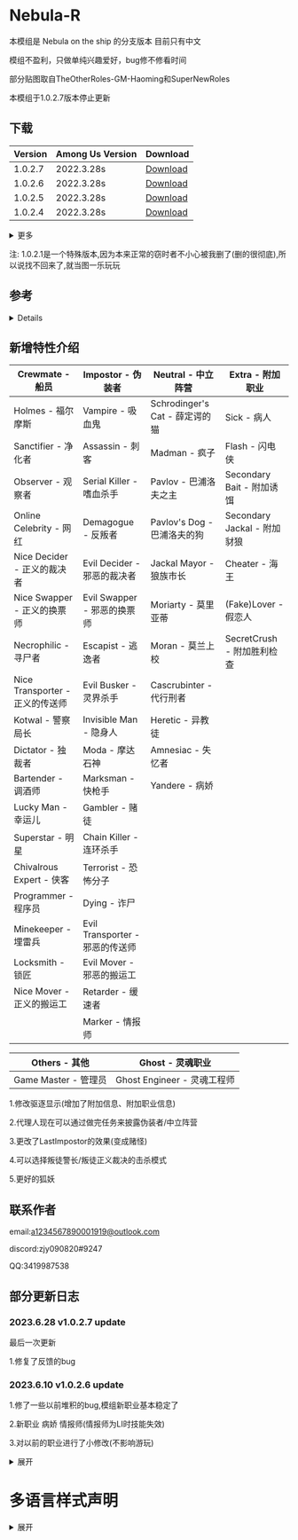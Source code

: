 # Nebula-R
本模组是 Nebula on the ship 的分支版本 目前只有中文

模组不盈利，只做单纯兴趣爱好，bug修不修看时间

部分贴图取自TheOtherRoles-GM-Haoming和SuperNewRoles

本模组于1.0.2.7版本停止更新

## 下载
| Version | Among Us Version | Download |
| ---------- | ---------- | ---------- |
| 1.0.2.7 | 2022.3.28s | [Download](https://github.com/ZsFabTest/Nebula-R/releases/download/Nebula-R-Release-1.0.2.7/Nebula-R.1.0.2.7.zip)
| 1.0.2.6 | 2022.3.28s | [Download](https://github.com/ZsFabTest/Nebula-R/releases/download/Nebula-R-Release-1.0.2.6/Nebula-R.1.0.2.6.zip)
| 1.0.2.5 | 2022.3.28s | [Download](https://github.com/ZsFabTest/Nebula-R/releases/download/Nebula-R-Release-1.0.2.5/Nebula-R.1.0.2.5.zip)
| 1.0.2.4 | 2022.3.28s | [Download](https://github.com/ZsFabTest/Nebula-R/releases/download/Nebula-R-Release-1.0.2.4/Nebula-R.1.0.2.4.zip)

<details>
<summary> 更多 </summary>

| Version | Among Us Version | Download |
| ---------- | ---------- | ---------- |
| 1.0.2.3 | 2022.3.28s | [Download](https://github.com/ZsFabTest/Nebula-R/releases/download/Nebula-R-Release-1.0.2.3/Nebula-R.1.0.2.3.zip)
| 1.0.2.2 | 2022.3.28s | [Download](https://github.com/ZsFabTest/Nebula-R/releases/download/Nebula-R-Release-1.0.2.2/Nebula-R.1.0.2.2.zip)
| 1.0.2.1 | 2022.3.28s | [Download](https://github.com/ZsFabTest/Nebula-R/releases/download/Nebula-R-Release-1.0.2.2/Nebula1021.dll)
| 1.0.2.0 | 2022.3.28s | [Download](https://github.com/ZsFabTest/Nebula-R/releases/download/Nebula-R-Release-1.0.2.0/Nebula-R.1.0.2.0.zip)
| 1.0.1.9 | 2022.3.28s | [Download](https://github.com/ZsFabTest/Nebula-R/releases/download/Nebula-R-Release-1.0.1.9/Nebula-R.1.0.1.9.zip)
| 1.0.1.8 | 2022.3.28s | [Download](https://github.com/ZsFabTest/Nebula-R/releases/download/Nebula-R-Release-1.0.1.8/Nebula-R.1.0.1.8.zip)
| 1.0.1.7 | 2022.3.28s | [Download](https://github.com/ZsFabTest/Nebula-R/releases/download/Nebula-R-Release-1.0.1.7/Nebula-R.1.0.1.7.zip)
| 1.0.1.6 | 2022.3.28s | [Download](https://github.com/ZsFabTest/Nebula-R/releases/download/Nebula-R-Release-1.0.1.6/Nebula-R.1.0.1.6.zip)
| 1.0.1.5 | 2022.12.14s | [Download](https://github.com/ZsFabTest/Nebula-R/releases/download/Nebula-R-Release-1.0.1.5/Nebula-R.1.0.1.5.zip)

</details>

注: 1.0.2.1是一个特殊版本,因为本来正常的窃时者不小心被我删了(删的很彻底),所以说找不回来了,就当图一乐玩玩

## 参考
<details>

1.Nebula on the ship - Dolly1016

2.Town of Us-R - eDonnes124

3.TheOtherRole GM Haoming - haoming37

4.SuperNewRoles - ykundesu

5.模组汉化借鉴 - 四个憨批汉化组

</details>

## 新增特性介绍
| Crewmate - 船员 | Impostor - 伪装者 | Neutral - 中立阵营 | Extra - 附加职业 |
| -------------- | ----------------- | ------------------ | --------------- |
| Holmes - 福尔摩斯 | Vampire - 吸血鬼 | Schrodinger's Cat - 薛定谔的猫 | Sick - 病人 |
| Sanctifier - 净化者 | Assassin - 刺客 | Madman - 疯子 | Flash - 闪电侠 |
| Observer - 观察者 | Serial Killer - 嗜血杀手 | Pavlov - 巴浦洛夫之主 | Secondary Bait - 附加诱饵 |
| Online Celebrity - 网红 | Demagogue - 反叛者 | Pavlov's Dog - 巴浦洛夫的狗 | Secondary Jackal - 附加豺狼  |
| Nice Decider - 正义的裁决者 | Evil Decider - 邪恶的裁决者 | Jackal Mayor - 狼族市长 | Cheater - 海王 |
| Nice Swapper - 正义的换票师 | Evil Swapper - 邪恶的换票师 | Moriarty - 莫里亚蒂 | (Fake)Lover - 假恋人 |
| Necrophilic - 寻尸者 | Escapist - 逃逸者 | Moran - 莫兰上校 | SecretCrush - 附加胜利检查 |
| Nice Transporter - 正义的传送师 | Evil Busker - 灵界杀手 | Cascrubinter - 代行刑者 | |
| Kotwal - 警察局长 | Invisible Man - 隐身人 | Heretic - 异教徒 | |
| Dictator - 独裁者 | Moda - 摩达石神 | Amnesiac - 失忆者 | |
| Bartender - 调酒师 | Marksman - 快枪手 | Yandere - 病娇 | |
| Lucky Man - 幸运儿 | Gambler - 赌徒 | | |
| Superstar - 明星 | Chain Killer - 连环杀手 | | |
| Chivalrous Expert - 侠客 | Terrorist - 恐怖分子 | | |
| Programmer - 程序员 | Dying - 诈尸 | | |
| Minekeeper - 埋雷兵 | Evil Transporter - 邪恶的传送师 | | |
| Locksmith - 锁匠 | Evil Mover - 邪恶的搬运工 | | |
| Nice Mover - 正义的搬运工 | Retarder - 缓速者 | | |
| | Marker - 情报师 | | |

| Others - 其他 | Ghost - 灵魂职业 |
| ------------- | --------------- |
| Game Master - 管理员 | Ghost Engineer - 灵魂工程师 |

1.修改驱逐显示(增加了附加信息、附加职业信息)

2.代理人现在可以通过做完任务来披露伪装者/中立阵营

3.更改了LastImpostor的效果(变成赌怪)

4.可以选择叛徒警长/叛徒正义裁决的击杀模式

5.更好的狐妖

## 联系作者
email:a1234567890001919@outlook.com

discord:zjy090820#9247

QQ:3419987538

## 部分更新日志

### 2023.6.28 v1.0.2.7 update
最后一次更新

1.修复了反馈的bug

### 2023.6.10 v1.0.2.6 update
1.修了一些以前堆积的bug,模组新职业基本稳定了

2.新职业 病娇 情报师(情报师为LI时技能失效)

3.对以前的职业进行了小修改(不影响游玩)

<details>
<summary> 展开 </summary>

### 2023.5.28 v1.0.2.5 update
1.新职业 搬运工 缓速者

2.将传送师拆分为正义和邪恶的传送师

### 2023.5.20 v1.0.2.5 update
1.新职业

2.制作了新的模板(TCrewmate和TImpostor)

### 2023.5.13 v1.0.2.4 update
1.对狐妖进行增强(歌姬狐妖)

2.隐身人代码整理

3.传送师对群体技能的抑制

4.新职业

    1.连环杀手

    2.恐怖分子

5.修无人驱逐时物体贴图没有实化的bug

6.对驱逐显示进行了更细致的区分和更改

7.修复巴浦洛夫之主无法招募的问题(滚回原来的版本awa)

8.新的全体事件: 传送(对应override : AfterTeleport)

9.叛徒/狼化的警察局长/正义的裁决者的特判(可设置)

10.修了传送师按钮汉化的问题

11.修了上一个版本的README.md版本错误的问题(V1.0.2.2写成v2.0.2.2)

12.给刺客添加了目标的箭头

13.修改了LastImpostor的机制(不管什么红狼职业现在都可以拿到LastImpostor附加,但有特殊UI的职业用不了)

14.逃逸者现在使用技能会在原地留下痕迹

15.修了调酒师的小问题

16.叛徒警长可以乱杀(可设置)

17.任何假人(Debug模式)终将绳之以法

### 2023.5.6 v1.0.2.2 update
1.克服了一些代码上的问题

2.修了一点小问题(屎山代码堆上去)

3.为管道类职业作了充足准备(写好了VentManager框架)

4.和Nebula屎山代码斗智斗勇
### 2023.4.27 update
1.新增职业 附加豺狼 幸运儿 摩达石神 灵魂工程师 快枪手

2.巴浦洛夫的狗当更换职业时会被判定为狗已经死亡(可以再次招募了)

3.日常借鉴SuperNewRoles
### 2023.4.21 update
1.新增职业 调酒师(其实就是面包师)

2.重新加入换票师(分为正义的换票师和邪恶的换票师)

3.微调了裁决者的按键(避免出现按不动的现象)

4.微调了巴浦洛夫的狗和莫兰的生成(防止自己生成)

5.再次调整驱逐显示(ExileControllPatch 显示所有附加职业+调酒师)

6.微调会议投票(MeetingPatch 主要为了换票师)
### 2023.4.15 update
1.新增职业...

2.修复了职业确认的问题

3.修复了忽略巴浦洛夫团队的问题

4.独裁者现在不会显示击杀动画

5.重新分配职业选项界面(一个栏目不够放了)

6.不要说我乱用英文，原模组有一个伪装者职业叫行刑者，中立行刑者只能用代行刑者了
### 2023.4.9 update to Among Us 2023.3.28, Nebula On The Ship V2.3.1
1.新增职业

2.改了一堆小问题(我故意保留了一部分bushi)

3.应付暗改(更新就更新，au天天暗改)
### 2023.3.25 update to Among Us 2023.2.28, Nebula On The Ship V2.2.2
1.移除部分改动(其实是忘记改了什么懒得动了)

2.将原生模组Nebula On The Ship的新内容移植和统一

3.添加了一些新职业，引用了是个憨批汉化组的最新汉化

4.新的依赖包(你不能在原Nebula-R模组安装基础上改动)

</details>

# 多语言样式声明
<details>
<summary> 展开 </summary>

## SChinese
这些模组不隶属于 Among Us 或 Innersloth LLC，其包含的内容也未得到 Innersloth LLC 的认可或以其他方式赞助。此处包含的部分材料是Innersloth LLC的财产。
## TChinese
這些模組不隸屬於 Among Us 或 Innersloth LLC，其包含的內容也未得到 Innersloth LLC 的認可或以其他方式贊助。此處包含的部分材料是Innersloth LLC的財產。
## English
This mod is not affiliated with Among Us or Innersloth LLC, and the content contained therein is not endorsed or otherwise sponsored by Innersloth LLC. Portions of the materials contained herein are property of Innersloth LLC.
## French
Ce mod n'est pas affilié à Among Us ou à Innersloth LLC, et le contenu qu'il contient n'est pas approuvé ou autrement parrainé par Innersloth LLC. Certaines parties des documents contenus dans le présent document sont la propriété d'Innersloth LLC.
## Japanese
これらのモジュールは、Among UsまたはInnersloth LLCと提携しておらず、Innersloth LLCが承認またはその他の形でスポンサーとなっているコンテンツは含まれていません。 ここに含まれる資料の一部は、Innersloth LLCの所有物です。
## Russian
Эти модули не связаны с Among Us или Innersloth LLC и не содержат контента, который был одобрен или иным образом спонсирован Innersloth LLC. Некоторые из содержащихся здесь материалов являются собственностью Innersloth LLC.

</details>